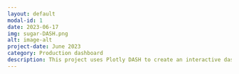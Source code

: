 ```yaml
---
layout: default
modal-id: 1
date: 2023-06-17
img: sugar-DASH.png
alt: image-alt
project-date: June 2023
category: Production dashboard
description: This project uses Plotly DASH to create an interactive dashboard to view sugar consumption by region according to USDA data. https://github.com/chhendley/python_freelancer_page/blob/master/_posts/2023-06-17-Sugar-dashboard.markdown
---
```


